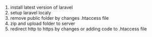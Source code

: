 
1. install latest version of laravel 
2. setup laravel localy
3. remove public folder by changes .htaccess file
4. zip and upload folder to server
5. redirect http to https by changes or adding code to .htaccess file